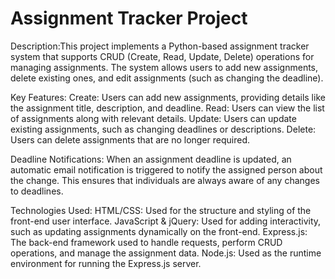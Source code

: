 # Assignment Tracker Project

Description:This project implements a Python-based assignment tracker system that supports CRUD (Create, Read, Update, Delete) operations for managing assignments. The system allows users to add new assignments, delete existing ones, and edit assignments (such as changing the deadline).

Key Features:
Create: Users can add new assignments, providing details like the assignment title, description, and deadline.
Read: Users can view the list of assignments along with relevant details.
Update: Users can update existing assignments, such as changing deadlines or descriptions.
Delete: Users can delete assignments that are no longer required.

Deadline Notifications:
When an assignment deadline is updated, an automatic email notification is triggered to notify the assigned person about the change. This ensures that individuals are always aware of any changes to deadlines.

Technologies Used:
HTML/CSS: Used for the structure and styling of the front-end user interface.
JavaScript & jQuery: Used for adding interactivity, such as updating assignments dynamically on the front-end.
Express.js: The back-end framework used to handle requests, perform CRUD operations, and manage the assignment data.
Node.js: Used as the runtime environment for running the Express.js server.
